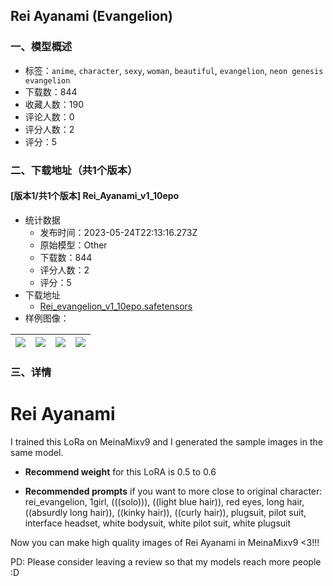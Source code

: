 ## Rei Ayanami (Evangelion)
### 一、模型概述

- 标签：`anime`, `character`, `sexy`, `woman`, `beautiful`, `evangelion`, `neon genesis evangelion`
- 下载数：844
- 收藏人数：190
- 评论人数：0
- 评分人数：2
- 评分：5

### 二、下载地址（共1个版本）

#### [版本1/共1个版本] Rei_Ayanami_v1_10epo

- 统计数据
  - 发布时间：2023-05-24T22:13:16.273Z
  - 原始模型：Other
  - 下载数：844
  - 评分人数：2
  - 评分：5
- 下载地址
  - [Rei_evangelion_v1_10epo.safetensors](https://civitai.com/api/download/models/80169)
- 样例图像：

| <img src="https://image.civitai.com/xG1nkqKTMzGDvpLrqFT7WA/22284a1b-4f43-4202-9da2-3bec9c36c0d0/width=450/900042.jpeg" /> | <img src="https://image.civitai.com/xG1nkqKTMzGDvpLrqFT7WA/75cd00c3-485f-406d-99dc-1d1609d3aeee/width=450/900041.jpeg" /> | <img src="https://image.civitai.com/xG1nkqKTMzGDvpLrqFT7WA/1a1da453-c481-4eaa-bd68-c0a0911fe103/width=450/900043.jpeg" /> | <img src="https://image.civitai.com/xG1nkqKTMzGDvpLrqFT7WA/86d53817-8c51-411d-8984-0ac15a32621e/width=450/900040.jpeg" /> |
| ---- | ---- | ---- | ---- |


### 三、详情
<h1>Rei Ayanami</h1><p>I trained this LoRa on MeinaMixv9 and I generated the sample images in the same model.</p><ul><li><p><strong>Recommend weight</strong> for this LoRA is 0.5 to 0.6</p></li><li><p><strong>Recommended prompts</strong> if you want to more close to original character: rei_evangelion, 1girl, (((solo))), ((light blue hair)), red eyes, long hair, ((absurdly long hair)), ((kinky hair)), ((curly hair)), plugsuit, pilot suit, interface headset, white bodysuit, white pilot suit, white plugsuit</p></li></ul><p>Now you can make high quality images of Rei Ayanami in MeinaMixv9 &lt;3!!!</p><p>PD: Please consider leaving a review so that my models reach more people :D</p>